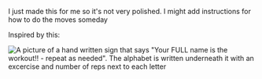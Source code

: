 I just made this for me so it's not very polished. I might add instructions for how to do the moves someday

Inspired by this:

![A picture of a hand written sign that says "Your FULL name is the workout!! - repeat as needed". The alphabet is written underneath it with an excercise and number of reps next to each letter](https://scontent-sjc3-1.xx.fbcdn.net/v/t1.0-9/90988715_10102754967465114_5327594068090290176_n.jpg?_nc_cat=102&_nc_sid=ca434c&_nc_oc=AQmZIoOEu-SuB4Gb_MQnUR5cb-Kr-Rf5ceqbfl5JR0mq-p_EuEBq5o63FFVdsCluhyg&_nc_ht=scontent-sjc3-1.xx&oh=b25a4511b29a4334a9c73fe2733bfa32&oe=5EA75495)
